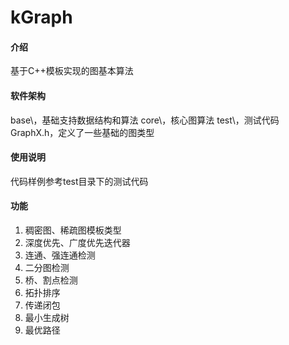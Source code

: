# kGraph

#### 介绍

基于C++模板实现的图基本算法


#### 软件架构

base\，基础支持数据结构和算法
core\，核心图算法
test\，测试代码
GraphX.h，定义了一些基础的图类型


#### 使用说明

代码样例参考test目录下的测试代码


#### 功能

1.  稠密图、稀疏图模板类型
2.  深度优先、广度优先迭代器
3.  连通、强连通检测
4.  二分图检测
5.  桥、割点检测
6.  拓扑排序
7.  传递闭包
8.  最小生成树
9.  最优路径
